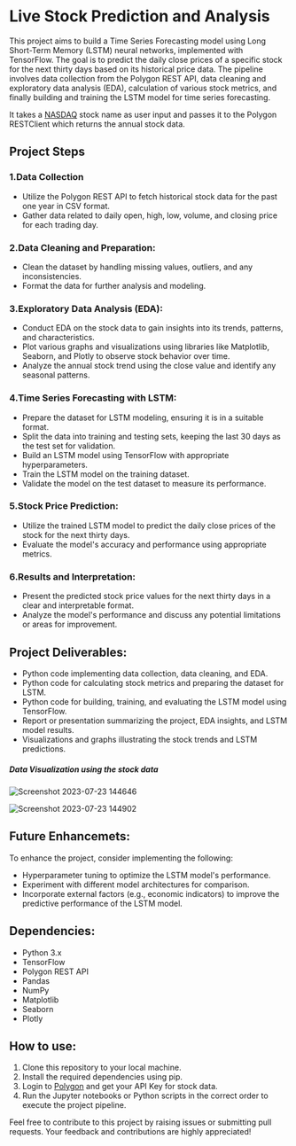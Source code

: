 # Live Stock Prediction and Analysis
This project aims to build a Time Series Forecasting model using Long Short-Term Memory (LSTM) neural networks, implemented with TensorFlow. The goal is to predict the daily close prices of a specific stock for the next thirty days based on its historical price data. The pipeline involves data collection from the Polygon REST API, data cleaning and exploratory data analysis (EDA), calculation of various stock metrics, and finally building and training the LSTM model for time series forecasting.

It takes a [NASDAQ](https://www.nasdaq.com/market-activity/stocks/screener) stock name as user input and passes it to the Polygon RESTClient which returns the annual stock data.
## Project Steps
### 1.Data Collection
* Utilize the Polygon REST API to fetch historical stock data for the past one year in CSV format.
* Gather data related to daily open, high, low, volume, and closing price for each trading day.
### 2.Data Cleaning and Preparation:
* Clean the dataset by handling missing values, outliers, and any inconsistencies.
* Format the data for further analysis and modeling.
### 3.Exploratory Data Analysis (EDA):
* Conduct EDA on the stock data to gain insights into its trends, patterns, and characteristics.
* Plot various graphs and visualizations using libraries like Matplotlib, Seaborn, and Plotly to observe stock behavior over time.
* Analyze the annual stock trend using the close value and identify any seasonal patterns.
### 4.Time Series Forecasting with LSTM:
* Prepare the dataset for LSTM modeling, ensuring it is in a suitable format.
* Split the data into training and testing sets, keeping the last 30 days as the test set for validation.
* Build an LSTM model using TensorFlow with appropriate hyperparameters.
* Train the LSTM model on the training dataset.
* Validate the model on the test dataset to measure its performance.
### 5.Stock Price Prediction:
* Utilize the trained LSTM model to predict the daily close prices of the stock for the next thirty days.
* Evaluate the model's accuracy and performance using appropriate metrics.
### 6.Results and Interpretation:
* Present the predicted stock price values for the next thirty days in a clear and interpretable format.
* Analyze the model's performance and discuss any potential limitations or areas for improvement.
## Project Deliverables:
* Python code implementing data collection, data cleaning, and EDA.
* Python code for calculating stock metrics and preparing the dataset for LSTM.
* Python code for building, training, and evaluating the LSTM model using TensorFlow.
* Report or presentation summarizing the project, EDA insights, and LSTM model results.
* Visualizations and graphs illustrating the stock trends and LSTM predictions.

##### Data Visualization using the stock data
![Screenshot 2023-07-23 144646](https://github.com/shivangis22/live-stock-analysis/assets/71970506/b69ed517-45dc-4516-a41d-56e432e76225)

![Screenshot 2023-07-23 144902](https://github.com/shivangis22/live-stock-analysis/assets/71970506/306372be-5174-4bb1-8e1a-17c7e9a600c2)

## Future Enhancemets:
To enhance the project, consider implementing the following:

* Hyperparameter tuning to optimize the LSTM model's performance.
* Experiment with different model architectures for comparison.
* Incorporate external factors (e.g., economic indicators) to improve the predictive performance of the LSTM model.

## Dependencies:
* Python 3.x
* TensorFlow
* Polygon REST API
* Pandas
* NumPy
* Matplotlib
* Seaborn
* Plotly
## How to use:
1. Clone this repository to your local machine.
2. Install the required dependencies using pip.
3. Login to [Polygon](https://polygon.io/stocks?utm_term=polygon.io&utm_campaign=Brand+-+ALL+(Conv+Value+tROAS)&utm_source=adwords&utm_medium=ppc&hsa_acc=4299129556&hsa_cam=14536485495&hsa_grp=132004734661&hsa_ad=591202818400&hsa_src=g&hsa_tgt=aud-896761709510:kwd-812066473604&hsa_kw=polygon.io&hsa_mt=p&hsa_net=adwords&hsa_ver=3&gad=1&gclid=Cj0KCQjwn_OlBhDhARIsAG2y6zOiwNKyExAR8jaWgRJk4VbxtEZSQmtv8NlqrvdkEmsDqJpKWc1NvmoaAuBxEALw_wcB) and get your API Key for stock data.
4. Run the Jupyter notebooks or Python scripts in the correct order to execute the project pipeline.
   
Feel free to contribute to this project by raising issues or submitting pull requests. Your feedback and contributions are highly appreciated!


  
